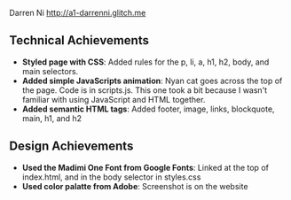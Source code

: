 Darren Ni
http://a1-darrenni.glitch.me

## Technical Achievements
- **Styled page with CSS**: Added rules for the p, li, a, h1, h2, body, and main selectors. 
- **Added simple JavaScripts animation**: Nyan cat goes across the top of the page. Code is in scripts.js. This one took a bit because I wasn't familiar with using JavaScript and HTML together.
- **Added semantic HTML tags**: Added footer, image, links, blockquote, main, h1, and h2

## Design Achievements
- **Used the Madimi One Font from Google Fonts**: Linked at the top of index.html, and in the body selector in styles.css
- **Used color palatte from Adobe**: Screenshot is on the website